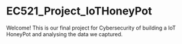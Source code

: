 # EC521_Project_IoTHoneyPot
Welcome! This is our final project for Cybersecurity of building a IoT HoneyPot and analysing the data we captured.
